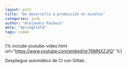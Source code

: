 ```yaml
---
layout: post
title: "De desarrollo a producción en minutos"
categories: junk
author: "Alejandro Pacheco"
meta: "Springfield"
tags: video
---
```


{% include youtube-video.html url="https://www.youtube.com/embed/gr76MNXZJfQ" %}

Despliegue automático de CI con Gitlab.